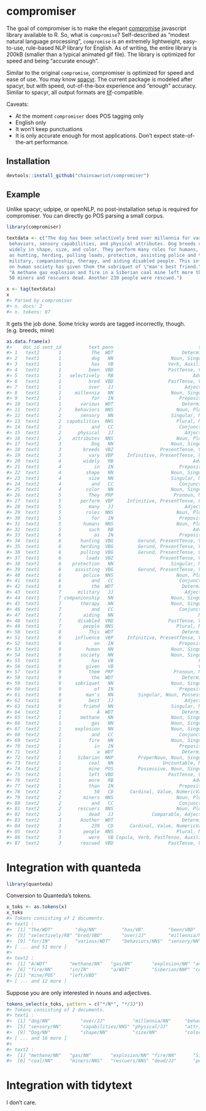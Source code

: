 
<!-- README.md is generated from README.Rmd. Please edit that file -->

# compromiser

<!-- badges: start -->

<!-- badges: end -->

The goal of compromiser is to make the elegant
[compromise](https://compromise.cool/) javascript library available to
R. So, what is `compromise`? Self-described as “modest natural language
processing”, `compromise` is an extremely lightweight, easy-to-use,
rule-based NLP library for English. As of writing, the entire library is
200kB (smaller than a typical animated gif file). The library is
optimized for speed and being “accurate enough”.

Similar to the original `compromise`, compromiser is optimized for speed
and ease of use. You may know
[spacyr](https://github.com/quanteda/spacyr). The current package is
modeled after spacyr, but with speed, out-of-the-box experience and
“enough” accuracy. Similar to spacyr, all output formats are
[tif](https://github.com/ropensci/tif)-compatible.

Caveats:

  - At the moment `compromiser` does POS tagging only
  - English only
  - It won’t keep punctuations
  - It is only accurate enough for most applications. Don’t expect
    state-of-the-art performance.

## Installation

``` r
devtools::install_github("chainsawriot/compromiser")
```

## Example

Unlike spacyr, udpipe, or openNLP, no post-installation setup is
required for compromiser. You can directly go POS parsing a small
corpus.

``` r
library(compromiser)
```

``` r
textdata <- c("The dog has been selectively bred over millennia for various
 behaviors, sensory capabilities, and physical attributes. Dog breeds vary
 widely in shape, size, and color. They perform many roles for humans, such
 as hunting, herding, pulling loads, protection, assisting police and the
 military, companionship, therapy, and aiding disabled people. This influence
 on human society has given them the sobriquet of \"man's best friend.\"",
 "A methane gas explosion and fire in a Siberian coal mine left more than
 50 miners and rescuers dead. Another 239 people were rescued.")

x <- tag(textdata)
x
#> Parsed by compromiser
#> n. docs: 2 
#> n. tokens: 87
```

It gets the job done. Some tricky words are tagged incorrectly, though.
(e.g. breeds, mine)

``` r
as.data.frame(x)
#>    doc_id sent_id          text penn                               tags
#> 1   text1       1           The  WDT                         Determiner
#> 2   text1       1           dog   NN                     Noun, Singular
#> 3   text1       1           has   VB                    Verb, Auxiliary
#> 4   text1       1          been  VBD                    PastTense, Verb
#> 5   text1       1   selectively   RB                             Adverb
#> 6   text1       1          bred  VBD                    PastTense, Verb
#> 7   text1       1          over   JJ                          Adjective
#> 8   text1       1     millennia   NN                     Noun, Singular
#> 9   text1       1           for   IN                        Preposition
#> 10  text1       1       various  WDT                         Determiner
#> 11  text1       2     behaviors  NNS                       Noun, Plural
#> 12  text1       2       sensory   NN                     Singular, Noun
#> 13  text1       2  capabilities  NNS                       Plural, Noun
#> 14  text1       2           and   CC                        Conjunction
#> 15  text1       2      physical   JJ                          Adjective
#> 16  text1       2    attributes  NNS                       Noun, Plural
#> 17  text1       3           Dog   NN                     Noun, Singular
#> 18  text1       3        breeds  VBZ                 PresentTense, Verb
#> 19  text1       3          vary  VBP     Infinitive, PresentTense, Verb
#> 20  text1       4        widely   RB                             Adverb
#> 21  text1       4            in   IN                        Preposition
#> 22  text1       4         shape   NN                     Noun, Singular
#> 23  text1       4          size   NN                     Singular, Noun
#> 24  text1       4           and   CC                        Conjunction
#> 25  text1       4         color   NN                     Noun, Singular
#> 26  text1       5          They  PRP                      Pronoun, Noun
#> 27  text1       5       perform  VBP     Infinitive, PresentTense, Verb
#> 28  text1       5          many   JJ                          Adjective
#> 29  text1       5         roles  NNS                       Noun, Plural
#> 30  text1       5           for   IN                        Preposition
#> 31  text1       5        humans  NNS                       Noun, Plural
#> 32  text1       5          such   RB                             Adverb
#> 33  text1       6            as   IN                        Preposition
#> 34  text1       6       hunting  VBG         Gerund, PresentTense, Verb
#> 35  text1       6       herding  VBG         Gerund, PresentTense, Verb
#> 36  text1       6       pulling  VBG         Gerund, PresentTense, Verb
#> 37  text1       6         loads  VBZ                 PresentTense, Verb
#> 38  text1       6    protection   NN                     Singular, Noun
#> 39  text1       6     assisting  VBG         Gerund, PresentTense, Verb
#> 40  text1       6        police  NNS                       Noun, Plural
#> 41  text1       6           and   CC                        Conjunction
#> 42  text1       6           the  WDT                         Determiner
#> 43  text1       7      military   JJ                          Adjective
#> 44  text1       7 companionship   NN                     Noun, Singular
#> 45  text1       7       therapy   NN                     Noun, Singular
#> 46  text1       7           and   CC                        Conjunction
#> 47  text1       7        aiding   NN                               Noun
#> 48  text1       7      disabled  VBD                    PastTense, Verb
#> 49  text1       7        people  NNS                       Plural, Noun
#> 50  text1       8          This  WDT                         Determiner
#> 51  text1       8     influence  VBP     Infinitive, PresentTense, Verb
#> 52  text1       9            on   IN                        Preposition
#> 53  text1       9         human   NN                     Noun, Singular
#> 54  text1       9       society   NN                     Noun, Singular
#> 55  text1       9           has   VB                               Verb
#> 56  text1       9         given   VB                               Verb
#> 57  text1       9          them  PRP                      Pronoun, Noun
#> 58  text1       9           the  WDT                         Determiner
#> 59  text1       9     sobriquet   NN                     Noun, Singular
#> 60  text1       9            of   IN                        Preposition
#> 61  text1       9         man's   NN         Singular, Noun, Possessive
#> 62  text1       9          best   JJ                          Adjective
#> 63  text1       9        friend   NN                     Singular, Noun
#> 64  text2       1             A  WDT                         Determiner
#> 65  text2       1       methane   NN                     Noun, Singular
#> 66  text2       1           gas   NN                     Noun, Singular
#> 67  text2       1     explosion   NN                     Noun, Singular
#> 68  text2       1           and   CC                        Conjunction
#> 69  text2       1          fire   NN                     Noun, Singular
#> 70  text2       1            in   IN                        Preposition
#> 71  text2       1             a  WDT                         Determiner
#> 72  text2       1      Siberian  NNP         ProperNoun, Noun, Singular
#> 73  text2       1          coal   NN                  Uncountable, Noun
#> 74  text2       1          mine  POS         Possessive, Noun, Singular
#> 75  text2       1          left  VBD                    PastTense, Verb
#> 76  text2       1          more   RB                             Adverb
#> 77  text2       1          than   IN                        Preposition
#> 78  text2       2            50   CD      Cardinal, Value, NumericValue
#> 79  text2       2        miners  NNS                       Noun, Plural
#> 80  text2       2           and   CC                        Conjunction
#> 81  text2       2      rescuers  NNS                       Noun, Plural
#> 82  text2       2          dead   JJ              Comparable, Adjective
#> 83  text2       3       Another  WDT                         Determiner
#> 84  text2       3           239   CD      Cardinal, Value, NumericValue
#> 85  text2       3        people  NNS                       Plural, Noun
#> 86  text2       3          were   VB Copula, Verb, PastTense, Auxiliary
#> 87  text2       3       rescued  VBD                    PastTense, Verb
```

# Integration with quanteda

``` r
library(quanteda)
```

Conversion to Quanteda’s tokens.

``` r
x_toks <- as.tokens(x)
x_toks
#> Tokens consisting of 2 documents.
#> text1 :
#>  [1] "The/WDT"        "dog/NN"         "has/VB"         "been/VBD"      
#>  [5] "selectively/RB" "bred/VBD"       "over/JJ"        "millennia/NN"  
#>  [9] "for/IN"         "various/WDT"    "behaviors/NNS"  "sensory/NN"    
#> [ ... and 51 more ]
#> 
#> text2 :
#>  [1] "A/WDT"        "methane/NN"   "gas/NN"       "explosion/NN" "and/CC"      
#>  [6] "fire/NN"      "in/IN"        "a/WDT"        "Siberian/NNP" "coal/NN"     
#> [11] "mine/POS"     "left/VBD"    
#> [ ... and 12 more ]
```

Suppose you are only interested in nouns and adjectives.

``` r
tokens_select(x_toks, pattern = c("*/N*", "*/JJ"))
#> Tokens consisting of 2 documents.
#> text1 :
#>  [1] "dog/NN"           "over/JJ"          "millennia/NN"     "behaviors/NNS"   
#>  [5] "sensory/NN"       "capabilities/NNS" "physical/JJ"      "attributes/NNS"  
#>  [9] "Dog/NN"           "shape/NN"         "size/NN"          "color/NN"        
#> [ ... and 16 more ]
#> 
#> text2 :
#>  [1] "methane/NN"   "gas/NN"       "explosion/NN" "fire/NN"      "Siberian/NNP"
#>  [6] "coal/NN"      "miners/NNS"   "rescuers/NNS" "dead/JJ"      "people/NNS"
```

# Integration with tidytext

I don’t care.
